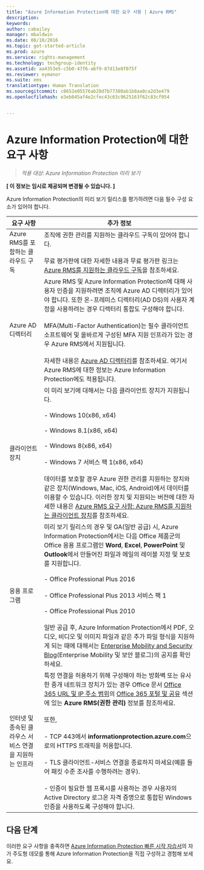 ```yaml
---
title: "Azure Information Protection에 대한 요구 사항 | Azure RMS"
description: 
keywords: 
author: cabailey
manager: mbaldwin
ms.date: 08/10/2016
ms.topic: get-started-article
ms.prod: azure
ms.service: rights-management
ms.technology: techgroup-identity
ms.assetid: aa4353e5-c5b0-47f6-a6f9-87d13e8f075f
ms.reviewer: eymanor
ms.suite: ems
translationtype: Human Translation
ms.sourcegitcommit: c0652e05576ab28d7b77380ab1b8aa0ca2d3e479
ms.openlocfilehash: e3eb845af4e2cfec43c63c9625163f62c83cf954


---
```


# Azure Information Protection에 대한 요구 사항

>*적용 대상: Azure Information Protection 미리 보기*

**[ 이 정보는 임시로 제공되며 변경될 수 있습니다. ]**

Azure Information Protection의 미리 보기 릴리스를 평가하려면 다음 필수 구성 요소가 있어야 합니다. 

|요구 사항|추가 정보|
|---------------|--------------------|
|Azure RMS를 포함하는 클라우드 구독|조직에 권한 관리를 지원하는 클라우드 구독이 있어야 합니다.<br /><br />무료 평가판에 대한 자세한 내용과 무료 평가판 링크는 [Azure RMS를 지원하는 클라우드 구독](../get-started/requirements-subscriptions.md)을 참조하세요.|
|Azure AD 디렉터리|Azure RMS 및 Azure Information Protection에 대해 사용자 인증을 지원하려면 조직에 Azure AD 디렉터리가 있어야 합니다. 또한 온-프레미스 디렉터리(AD DS)의 사용자 계정을 사용하려는 경우 디렉터리 통합도 구성해야 합니다.<br /><br />MFA(Multi-Factor Authentication)는 필수 클라이언트 소프트웨어 및 올바르게 구성된 MFA 지원 인프라가 있는 경우 Azure RMS에서 지원됩니다.<br /><br />자세한 내용은 [Azure AD 디렉터리](../get-started/requirements-azure-ad.md)를 참조하세요. 여기서 Azure RMS에 대한 정보는 Azure Information Protection에도 적용됩니다.|
|클라이언트 장치|이 미리 보기에 대해서는 다음 클라이언트 장치가 지원됩니다.<br /><br />- Windows 10(x86, x64)<br /><br />- Windows 8.1(x86, x64)<br /><br />- Windows 8(x86, x64)<br /><br />- Windows 7 서비스 팩 1(x86, x64)<br /><br />데이터를 보호할 경우 Azure 권한 관리를 지원하는 장치와 같은 장치(Windows, Mac, iOS, Android)에서 데이터를 이용할 수 있습니다. 이러한 장치 및 지원되는 버전에 대한 자세한 내용은 [Azure RMS 요구 사항: Azure RMS를 지원하는 클라이언트 장치](../get-started/requirements-client-devices.md)를 참조하세요.|
|응용 프로그램|미리 보기 릴리스의 경우 및 GA(일반 공급) 시, Azure Information Protection에서는 다음 Office 제품군의 Office 응용 프로그램인 **Word**, **Excel**, **PowerPoint** 및 **Outlook**에서 만들어진 파일과 메일의 레이블 지정 및 보호를 지원합니다.<br /><br />- Office Professional Plus 2016<br /><br />- Office Professional Plus 2013 서비스 팩 1<br /><br />- Office Professional Plus 2010<br /><br />일반 공급 후, Azure Information Protection에서 PDF, 오디오, 비디오 및 이미지 파일과 같은 추가 파일 형식을 지원하게 되는 때에 대해서는 [Enterprise Mobility and Security Blog](https://blogs.technet.microsoft.com/enterprisemobility/?product=azure-rights-management-services)(Enterprise Mobility 및 보안 블로그)의 공지를 확인하세요.|
|인터넷 및 종속된 클라우스 서비스 연결을 지원하는 인프라|특정 연결을 허용하기 위해 구성해야 하는 방화벽 또는 유사한 중개 네트워크 장치가 있는 경우 Office 문서 [Office 365 URL 및 IP 주소 범위](https://support.office.com/en-US/article/Office-365-URLs-and-IP-address-ranges-8548a211-3fe7-47cb-abb1-355ea5aa88a2)의 [Office 365 포털 및 공유](https://support.office.com/article/Office-365-URLs-and-IP-address-ranges-8548a211-3fe7-47cb-abb1-355ea5aa88a2#BKMK_Portal-identity) 섹션에 있는 **Azure RMS(권한 관리)** 정보를 참조하세요.<br /><br />또한,<br /><br />- TCP 443에서 **informationprotection.azure.com**으로의 HTTPS 트래픽을 허용합니다.<br /><br />- TLS 클라이언트-서비스 연결을 종료하지 마세요(예를 들어 패킷 수준 조사를 수행하려는 경우). <br /><br />- 인증이 필요한 웹 프록시를 사용하는 경우 사용자의 Active Directory 로그온 자격 증명으로 통합된 Windows 인증을 사용하도록 구성해야 합니다.|

## 다음 단계

이러한 요구 사항을 충족하면 [Azure Information Protection 빠른 시작 자습서](infoprotect-quick-start-tutorial.md)의 자가 주도형 데모를 통해 Azure Information Protection을 직접 구성하고 경험해 보세요.




<!--HONumber=Aug16_HO2-->


